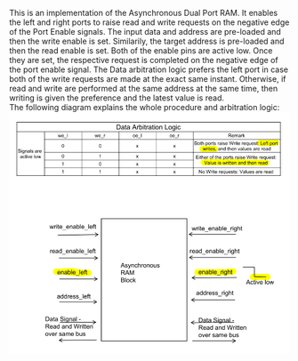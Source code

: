 This is an implementation of the Asynchronous Dual Port RAM. It enables the left and right ports to raise read and write requests on the negative edge of the Port Enable signals. The input data and address are pre-loaded and then the write enable is set. Similarily, the target address is pre-loaded and then the read enable is set. Both of the enable pins are active low. Once they are set, the respective request is completed on the negative edge of the port enable signal. The Data arbitration logic prefers the left port in case both of the write requests are made at the exact same instant. Otherwise, if read and write are performed at the same address at the same time, then writing is given the preference and the latest value is read.<br />
The following diagram explains the whole procedure and arbitration logic: ![BLOCK_RAM](https://github.com/shrutiprakashgupta/ASYN-Dual-Port-RAM/blob/main/ASYNCH_BLK_RAM.PNG)

